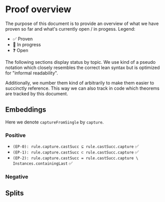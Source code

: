 # Proof overview

The purpose of this document is to provide an overview of what we have proven so far and what's currently open / in
progess. Legend:

* ✅ Proven
* 🚧 In progress
* ❓ Open

The following sections display status by topic. We use kind of a pseudo notation which closely resembles the correct lean syntax but is optimized for "informal readability".

Additionally, we number them kind of arbitrarily to make them easier to succinctly reference. This way we can also track in code which theorems are tracked by this document.

## Embeddings

Here we denote `captureFromSingle` by `capture`.

### Positive

* `(EP-0): rule.capture.castSucc ⊆ rule.castSucc.capture` ✅
* `(EP-1): rule.capture.castSucc ⊂ rule.castSucc.capture` ✅
* `(EP-2): rule.capture.castSucc = rule.castSucc.capture \ Instances.containingLast` ✅

### Negative

## Splits
